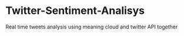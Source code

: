 # Twitter-Sentiment-Analisys
Real time tweets analysis using meaning cloud and twitter API together 
